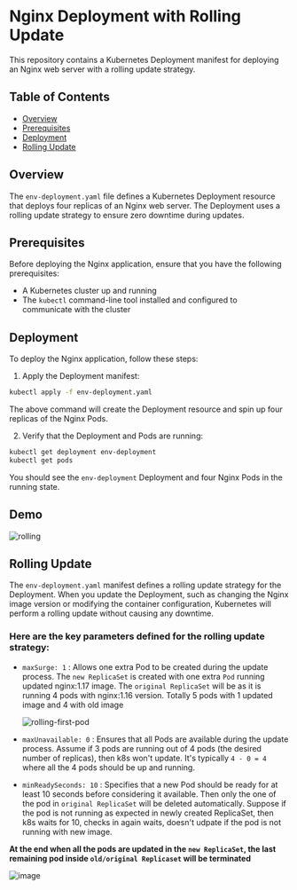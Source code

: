 # Nginx Deployment with Rolling Update

This repository contains a Kubernetes Deployment manifest for deploying an Nginx web server with a rolling update strategy.

## Table of Contents

- [Overview](#overview)
- [Prerequisites](#prerequisites)
- [Deployment](#deployment)
- [Rolling Update](#rolling-update)

## Overview

The `env-deployment.yaml` file defines a Kubernetes Deployment resource that deploys four replicas of an Nginx web server. The Deployment uses a rolling update strategy to ensure zero downtime during updates.

## Prerequisites

Before deploying the Nginx application, ensure that you have the following prerequisites:

- A Kubernetes cluster up and running
- The `kubectl` command-line tool installed and configured to communicate with the cluster

## Deployment

To deploy the Nginx application, follow these steps:

1. Apply the Deployment manifest:

```bash
kubectl apply -f env-deployment.yaml
```
The above command will create the Deployment resource and spin up four replicas of the Nginx Pods.

2. Verify that the Deployment and Pods are running:
```bash
kubectl get deployment env-deployment
kubectl get pods
```

You should see the `env-deployment` Deployment and four Nginx Pods in the running state.


## Demo


![rolling](https://github.com/Shreyank031/k8s-RollingUpdate-HorizontalPodAutoScale/assets/115367978/ffef8e6b-8e1c-4a3d-88f4-cf16ccaf47fa)



## Rolling Update

The `env-deployment.yaml` manifest defines a rolling update strategy for the Deployment. When you update the Deployment, such as changing the Nginx image version or modifying the container configuration, Kubernetes will perform a rolling update without causing any downtime.

###  Here are the key parameters defined for the rolling update strategy:

- `maxSurge: 1` : Allows one extra Pod to be created during the update process. The `new ReplicaSet` is created with one extra `Pod` running updated nginx:1.17 image. The `original ReplicaSet` will be as it is running 4 pods with nginx:1.16 version. Totally 5 pods with 1 updated image and 4 with old image


  ![rolling-first-pod](https://github.com/Shreyank031/k8s-RollingUpdate-HorizontalPodAutoScale/assets/115367978/703245ad-6ee5-4b0b-bcb9-ac164cc2b40f)

  

- `maxUnavailable: 0` : Ensures that all Pods are available during the update process. Assume if 3 pods are running out of 4 pods (the desired number of replicas), then k8s won't update. It's typically `4 - 0 = 4` where all the 4 pods should be up and running.

- `minReadySeconds: 10` : Specifies that a new Pod should be ready for at least 10 seconds before considering it available. Then only the one of the pod in `original ReplicaSet` will be deleted automatically. Suppose if the pod is not running as expected in newly created ReplicaSet, then k8s waits for 10, checks in again waits, doesn't udpate if the pod is not running with new image.


**At the end when all the pods are updated in the `new ReplicaSet`, the last remaining pod inside `old/original Replicaset` will be terminated**

![image](https://github.com/Shreyank031/k8s-RollingUpdate-HorizontalPodAutoScale/assets/115367978/bf8b2028-f7da-4890-adf3-da65c00ec501)

